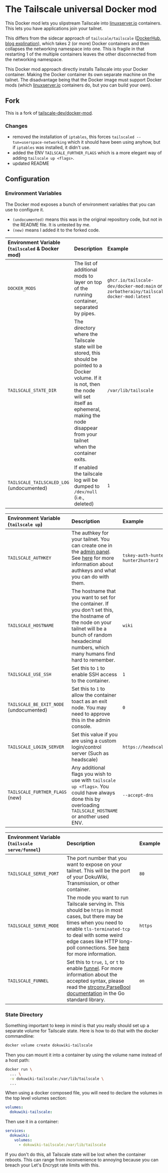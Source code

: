 # The Tailscale universal Docker mod

This Docker mod lets you slipstream Tailscale into [linuxserver.io](https://linuxserver.io) containers. This lets you have applications join your tailnet.

This differs from the sidecar approach of `tailscale/tailscale` ([DockerHub](https://hub.docker.com/r/tailscale/tailscale), [blog explination](https://tailscale.com/blog/docker-tailscale-guide)), which takes 2 (or more) Docker containers and then collapses the networking namespace into one.  This is fragile in that restarting 1 of the multiple containers leaves the other disconnected from the networking namespace.

This Docker mod approach directly installs Tailscale into your Docker container.  Making the Docker container its own separate machine on the tailnet.  The disadvantage being that the Docker image must support Docker mods (which [linuxserver.io](https://linuxserver.io) containers do, but you can build your own).

## Fork

This is a fork of [tailscale-dev/docker-mod](https://github.com/tailscale-dev/docker-mod).

### Changes
* removed the installation of `iptables`, this forces `tailscaled --tun=userspace-networking` which it should have been using anyhow, but if `iptables` was installed, it didn't use.
* added the ENV `TAILSCALE_FURTHER_FLAGS` which is a more elegant way of adding `tailscale up <flags>`.
* updated README


## Configuration

### Environment Variables

The Docker mod exposes a bunch of environment variables that you can use to configure it.
* `(undocumented)` means this was in the original repository code, but not in the README file.  It is untested by me.
* `(new)` means I added it to the forked code.

| Environment Variable (`tailscaled` & Docker mod)   | Description | Example                                  |
| :--------------------- | :------------------------------------------------------------------------------------------------------------------------------------------------------------------------------------------------------------------------------------------------------------------------------------------------------------ | :--------------------------------------- |
| `DOCKER_MODS`          | The list of additional mods to layer on top of the running container, separated by pipes.                                                                                                                                                                                                                     | `ghcr.io/tailscale-dev/docker-mod:main` or `zorbatherainy/tailscale-docker-mod:latest` |
| `TAILSCALE_STATE_DIR`  | The directory where the Tailscale state will be stored, this should be pointed to a Docker volume. If it is not, then the node will set itself as ephemeral, making the node disappear from your tailnet when the container exits.                                                                            | `/var/lib/tailscale`                     |
| `TAILSCALE_TAILSCALED_LOG` (undocumented) | If enabled the tailscale log will be dumped to `/dev/null` (i.e., deleted)                                                                            | `1`                     |

| Environment Variable (`tailscale up`)   | Description                                                                                                                                                                                                                                                                                                   | Example                                  |
| :--------------------- | :------------------------------------------------------------------------------------------------------------------------------------------------------------------------------------------------------------------------------------------------------------------------------------------------------------ | :--------------------------------------- |
| `TAILSCALE_AUTHKEY`    | The authkey for your tailnet. You can create one in the [admin panel](https://login.tailscale.com/admin/settings/keys). See [here](https://tailscale.com/kb/1085/auth-keys/) for more information about authkeys and what you can do with them.                                                               | `tskey-auth-hunter2CNTRL-hunter2hunter2` |
| `TAILSCALE_HOSTNAME`   | The hostname that you want to set for the container. If you don't set this, the hostname of the node on your tailnet will be a bunch of random hexadecimal numbers, which many humans find hard to remember.                                                                                                  | `wiki`                                   |
| `TAILSCALE_USE_SSH`    | Set this to `1` to enable SSH access to the container.                                                                                                                                                                                                                                                        | `1`                                      |
| `TAILSCALE_BE_EXIT_NODE` (undocumented)    | Set this to `1` to allow the container toact as an exit node. You may need to approve this in the admin console.| `0`                                      |
| `TAILSCALE_LOGIN_SERVER` | Set this value if you are using a custom login/control server (Such as headscale) | `https://headscale.example.com`
| `TAILSCALE_FURTHER_FLAGS` (new)   | Any additional flags you wish to use with `tailscale up <flags>`.  You could have always done this by overloading `TAILSCALE_HOSTNAME` or another used ENV.| `--accept-dns`                                      |


| Environment Variable (`tailscale serve/funnel`)  | Description                                                                                                                                                                                                                                                                                                   | Example                                  |
| :--------------------- | :------------------------------------------------------------------------------------------------------------------------------------------------------------------------------------------------------------------------------------------------------------------------------------------------------------ | :--------------------------------------- |
| `TAILSCALE_SERVE_PORT` | The port number that you want to expose on your tailnet. This will be the port of your DokuWiki, Transmission, or other container.                                                                                                                                                                            | `80`                                     |
| `TAILSCALE_SERVE_MODE` | The mode you want to run Tailscale serving in. This should be `https` in most cases, but there may be times when you need to enable `tls-terminated-tcp` to deal with some weird edge cases like HTTP long-poll connections. See [here](https://tailscale.com/kb/1242/tailscale-serve/) for more information. | `https`                                  |
| `TAILSCALE_FUNNEL`     | Set this to `true`, `1`, or `t` to enable [funnel](https://tailscale.com/kb/1243/funnel/). For more information about the accepted syntax, please read the [strconv.ParseBool documentation](https://pkg.go.dev/strconv#ParseBool) in the Go standard library.                                                | `on`                                     |

### State Directory

Something important to keep in mind is that you really should set up a separate volume for Tailscale state. Here is how to do that with the docker commandline:

```sh
docker volume create dokuwiki-tailscale
```

Then you can mount it into a container by using the volume name instead of a host path:

```bash
docker run \
  ... \
  -v dokuwiki-tailscale:/var/lib/tailscale \
  ...
```

When using a docker composed file, you will need to declare the volumes in the top level volumes section:

```yaml
volumes:
  dokuwiki-tailscale:
```

Then use it in a container:

```yaml
services:
  dokuwiki:
    volumes:
      - dokuwiki-tailscale:/var/lib/tailscale
```

If you don't do this, all Tailscale state will be lost when the container reboots. This can range from inconvenience to annoying because you can breach your Let's Encrypt rate limits with this.
